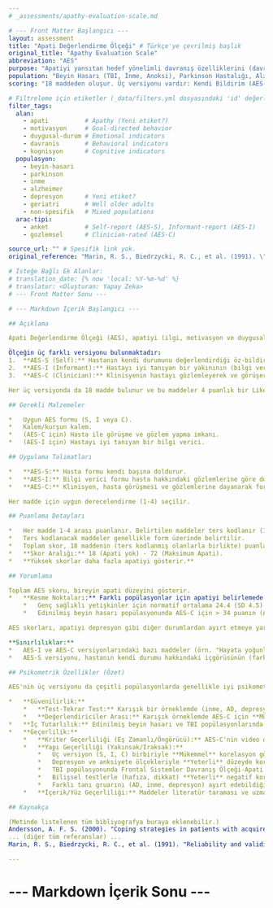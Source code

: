 ```yaml
---
# _assessments/apathy-evaluation-scale.md

# --- Front Matter Başlangıcı ---
layout: assessment
title: "Apati Değerlendirme Ölçeği" # Türkçe'ye çevrilmiş başlık
original_title: "Apathy Evaluation Scale"
abbreviation: "AES"
purpose: "Apatiyi yansıtan hedef yönelimli davranış özelliklerini (davranışsal, bilişsel ve duygusal göstergeler dahil) değerlendirir."
population: "Beyin Hasarı (TBI, İnme, Anoksi), Parkinson Hastalığı, Alzheimer Hastalığı, Depresyon, Sağlıklı Yaşlılar."
scoring: "18 maddeden oluşur. Üç versiyonu vardır: Kendi Bildirim (AES-S), Bilgi Verici (AES-I) ve Klinisyen (AES-C). Maddeler 4'lü Likert skalası (1=Hiç doğru/karakteristik değil, 4=Çok doğru/karakteristik) ile puanlanır. Bazı maddeler ters kodlanır. Toplam skor 18-72 arasındadır. Yüksek skorlar daha fazla apatiyi gösterir."

# Filtreleme için etiketler (_data/filters.yml dosyasındaki 'id' değerleri kullanılacak)
filter_tags:
  alan:
    - apati          # Apathy (Yeni etiket?)
    - motivasyon     # Goal-directed behavior
    - duygusal-durum # Emotional indicators
    - davranis       # Behavioral indicators
    - kognisyon      # Cognitive indicators
  populasyon:
    - beyin-hasari
    - parkinson
    - inme
    - alzheimer
    - depresyon      # Yeni etiket?
    - geriatri       # Well older adults
    - non-spesifik   # Mixed populations
  arac-tipi:
    - anket          # Self-report (AES-S), Informant-report (AES-I)
    - gozlemsel      # Clinician-rated (AES-C)

source_url: "" # Spesifik link yok.
original_reference: "Marin, R. S., Biedrzycki, R. C., et al. (1991). \"Reliability and validity of the Apathy Evaluation Scale.\" Psychiatry Research 38(2): 143-162." # Ana referans

# İsteğe Bağlı Ek Alanlar:
# translation_date: {% now 'local: %Y-%m-%d' %}
# translator: <Oluşturan: Yapay Zeka>
# --- Front Matter Sonu ---

# --- Markdown İçerik Başlangıcı ---

## Açıklama

Apati Değerlendirme Ölçeği (AES), apatiyi (ilgi, motivasyon ve duygusal tepkisizlik ile karakterize bir durum) ölçmek için geliştirilmiş 18 maddelik bir ölçektir. Apati, çeşitli nörolojik (örn. beyin hasarı, inme, Parkinson, Alzheimer) ve psikiyatrik durumlarda görülebilen önemli bir semptomdur. AES, apatiyi davranışsal, bilişsel ve duygusal bileşenleri üzerinden değerlendirir.

Ölçeğin üç farklı versiyonu bulunmaktadır:
1.  **AES-S (Self):** Hastanın kendi durumunu değerlendirdiği öz-bildirim formu.
2.  **AES-I (Informant):** Hastayı iyi tanıyan bir yakınının (bilgi verici) hastayı değerlendirdiği form.
3.  **AES-C (Clinician):** Klinisyenin hastayı gözlemleyerek ve görüşerek değerlendirdiği form.

Her üç versiyonda da 18 madde bulunur ve bu maddeler 4 puanlık bir Likert skalası kullanılarak derecelendirilir (örn. AES-S için "Hiç Doğru Değil" - "Çok Doğru", AES-I/C için "Hiç Karakteristik Değil" - "Çok Karakteristik"). Bazı maddeler olumsuz ifade edildiği için puanlama sırasında ters çevrilir. Toplam skor 18 ile 72 arasında değişir ve daha yüksek skorlar daha şiddetli apatiyi gösterir.

## Gerekli Malzemeler

*   Uygun AES formu (S, I veya C).
*   Kalem/kurşun kalem.
*   (AES-C için) Hasta ile görüşme ve gözlem yapma imkanı.
*   (AES-I için) Hastayı iyi tanıyan bir bilgi verici.

## Uygulama Talimatları

*   **AES-S:** Hasta formu kendi başına doldurur.
*   **AES-I:** Bilgi verici formu hasta hakkındaki gözlemlerine göre doldurur.
*   **AES-C:** Klinisyen, hasta görüşmesi ve gözlemlerine dayanarak formu doldurur.

Her madde için uygun derecelendirme (1-4) seçilir.

## Puanlama Detayları

*   Her madde 1-4 arası puanlanır. Belirtilen maddeler ters kodlanır (1=4, 2=3, 3=2, 4=1).
*   Ters kodlanacak maddeler genellikle form üzerinde belirtilir.
*   Toplam skor, 18 maddenin (ters kodlanmış olanlarla birlikte) puanlarının toplanmasıyla elde edilir.
*   **Skor Aralığı:** 18 (Apati yok) - 72 (Maksimum Apati).
*   **Yüksek skorlar daha fazla apatiyi gösterir.**

## Yorumlama

Toplam AES skoru, bireyin apati düzeyini gösterir.
*   **Kesme Noktaları:** Farklı popülasyonlar için apatiyi belirlemede farklı kesme noktaları önerilmiştir:
    *   Genç sağlıklı yetişkinler için normatif ortalama 24.4 (SD 4.5) bulunmuştur. Bu gruba göre > 34 puan (ortalama + 2SD) apatiyi düşündürebilir (Kant et al, 1998).
    *   Edinilmiş beyin hasarı popülasyonunda AES-C için > 34 puanın (Andersson et al, 1999a, 1999b) veya > 36.5 puanın (Lane-Brown & Tate, 2009) apatiyi belirlemede kullanılabileceği öne sürülmüştür. Ancak bazı çalışmalarda net bir kesme noktası belirlenememiştir (Glenn et al, 2002).

AES skorları, apatiyi depresyon gibi diğer durumlardan ayırt etmeye yardımcı olabilir (ancak bir miktar örtüşme olabilir) ve tedaviye yanıtı izlemede kullanılabilir.

**Sınırlılıklar:**
*   AES-I ve AES-C versiyonlarındaki bazı maddeler (örn. "Hayata yoğunlukla yaklaşır") subjektif yargı gerektirebilir.
*   AES-S versiyonu, hastanın kendi durumu hakkındaki içgörüsünün (farkındalığının) bozuk olduğu durumlarda (TBI'da sık görülür) yanıltıcı olabilir.

## Psikometrik Özellikler (Özet)

AES'nin üç versiyonu da çeşitli popülasyonlarda genellikle iyi psikometrik özellikler göstermiştir.

*   **Güvenilirlik:**
    *   **Test-Tekrar Test:** Karışık bir örneklemde (inme, AD, depresyon, sağlıklı yaşlılar) üç versiyon için de **İyi** ile **Mükemmel** arasında bulunmuştur (Pearson r = 0.76 - 0.94).
    *   **Değerlendiriciler Arası:** Karışık örneklemde AES-C için **Mükemmel** (ICC = 0.94).
*   **İç Tutarlılık:** Edinilmiş beyin hasarı ve TBI popülasyonlarında AES-C ve AES-I için **Mükemmel** bulunmuştur (Cronbach's alpha = 0.84 - 0.92).
*   **Geçerlilik:**
    *   **Kriter Geçerliliği (Eş Zamanlı/Öngörücü):** AES-C'nin video oyunundaki ortalama skorları ve spontane katılım süresini öngördüğü bulunmuştur.
    *   **Yapı Geçerliliği (Yakınsak/Iraksak):**
        *   Üç versiyon (S, I, C) birbiriyle **Mükemmel** korelasyon gösterir (r=0.62-0.72).
        *   Depresyon ve anksiyete ölçekleriyle **Yeterli** düzeyde korelasyon göstererek apatiyi bu durumlardan ayırt edebildiğini düşündürür (ıraksak geçerlilik).
        *   TBI popülasyonunda Frontal Sistemler Davranış Ölçeği-Apati alt ölçeği ile **Mükemmel** korelasyon (r=0.71).
        *   Bilişsel testlerle (hafıza, dikkat) **Yeterli** negatif korelasyon (apati arttıkça bilişsel performans düşer).
        *   Farklı tanı gruarını (AD, inme, depresyon) ayırt edebildiği gösterilmiştir.
    *   **İçerik/Yüz Geçerliliği:** Maddeler literatür taraması ve uzman görüşleri ile geliştirilmiştir.

## Kaynakça

(Metinde listelenen tüm bibliyografya buraya eklenebilir.)
Andersson, A. F. S. (2000). "Coping strategies in patients with acquired brain injury: relationships between coping, apathy, depression and lesion location." Brain Injury 14(10): 887-905.
... (diğer tüm referanslar) ...
Marin, R. S., Biedrzycki, R. C., et al. (1991). "Reliability and validity of the Apathy Evaluation Scale." Psychiatry Research 38(2): 143-162.

---
```

# --- Markdown İçerik Sonu ---